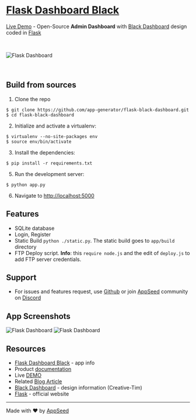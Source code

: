 ﻿# [Flask Dashboard Black](https://appseed.us/admin-dashboards/flask-dashboard-black)

[Live Demo](https://flask-black-dashboard.appseed.us/) - Open-Source **Admin Dashboard** with [Black Dashboard](https://www.creative-tim.com/product/black-dashboard) design coded in [Flask](http://flask.pocoo.org/)

<br />

![Flask Dashboard](https://github.com/app-generator/flask-black-dashboard/blob/master/screenshots/flask-black-dashboard-intro.gif)

<br />

## Build from sources

1. Clone the repo
  ```
  $ git clone https://github.com/app-generator/flask-black-dashboard.git
  $ cd flask-black-dashboard
  ```

2. Initialize and activate a virtualenv:
  ```
  $ virtualenv --no-site-packages env
  $ source env/bin/activate
  ```

3. Install the dependencies:
  ```
  $ pip install -r requirements.txt
  ```

5. Run the development server:
  ```
  $ python app.py
  ```

6. Navigate to [http://localhost:5000](http://localhost:5000)

## Features

- SQLite database
- Login, Register
- Static Build `python ./static.py`. The static build goes to `app/build` directory 
- FTP Deploy script. **Info**: this `require node.js` and the edit of `deploy.js` to add FTP server credentials. 

## Support

- For issues and features request, use [Github](https://github.com/app-generator/flask-black-dashboard/issues/new) or join [AppSeed](https://appseed.us?ref=light-dashboard-flask) community on [Discord](https://discord.gg/fZC6hup)   


## App Screenshots

![Flask Dashboard](https://github.com/app-generator/flask-black-dashboard/blob/master/screenshots/flask-black-dashboard-login.jpg)
![Flask Dashboard](https://github.com/app-generator/flask-black-dashboard/blob/master/screenshots/flask-black-dashboard-notif.jpg)

## Resources

 - [Flask Dashboard Black](https://appseed.us/admin-dashboards/flask-dashboard-black) - app info
 - Product [documentation](https://docs.appseed.us/admin-dashboards/flask-dashboard-black/)
 - Live [DEMO](https://flask-black-dashboard.appseed.us/)
 - Related [Blog Article](https://blog.appseed.us/flask-apps-and-open-source-flask-dashboards/)
 - [Black Dashboard](https://www.creative-tim.com/product/black-dashboard) - design information (Creative-Tim)
 - [Flask](http://flask.pocoo.org/) - official website
 
---
Made with ♥ by [AppSeed](https://appseed.us?ref=github)
